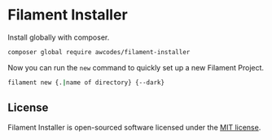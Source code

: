# Filament Installer

Install globally with composer.

```bash
composer global require awcodes/filament-installer
```

Now you can run the `new` command to quickly set up a new Filament Project.

```bash
filament new {.|name of directory} {--dark}
```

## License

Filament Installer is open-sourced software licensed under the [MIT license](LICENSE.md).
